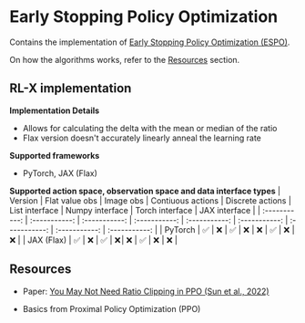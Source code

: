 # Early Stopping Policy Optimization

Contains the implementation of [Early Stopping Policy Optimization (ESPO)](https://arxiv.org/pdf/2202.00079).

On how the algorithms works, refer to the [Resources](#resources) section.


## RL-X implementation

**Implementation Details**
- Allows for calculating the delta with the mean or median of the ratio
- Flax version doesn't accurately linearly anneal the learning rate

**Supported frameworks**
- PyTorch, JAX (Flax)

**Supported action space, observation space and data interface types**
| Version | Flat value obs | Image obs | Contiuous actions | Discrete actions | List interface | Numpy interface | Torch interface | JAX interface |
| :-----------: | :-----------: | :-----------: | :-----------: | :-----------: | :-----------: | :-----------: | :-----------: | :-----------: |
| PyTorch | ✅ | ❌ | ✅ | ❌ | ❌ | ✅ | ❌ | ❌ |
| JAX (Flax) | ✅ | ❌ | ✅ | ❌ | ❌ | ✅ | ❌ | ❌ |


## Resources

- Paper: [You May Not Need Ratio Clipping in PPO (Sun et al., 2022)](https://arxiv.org/pdf/2202.00079)

- Basics from Proximal Policy Optimization (PPO)